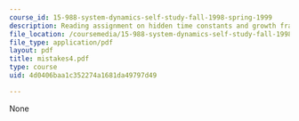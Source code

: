 ```yaml
---
course_id: 15-988-system-dynamics-self-study-fall-1998-spring-1999
description: Reading assignment on hidden time constants and growth fractions.
file_location: /coursemedia/15-988-system-dynamics-self-study-fall-1998-spring-1999/4d0406baa1c352274a1681da49797d49_mistakes4.pdf
file_type: application/pdf
layout: pdf
title: mistakes4.pdf
type: course
uid: 4d0406baa1c352274a1681da49797d49

---
```

None